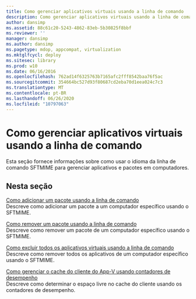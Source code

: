 ```yaml
---
title: Como gerenciar aplicativos virtuais usando a linha de comando
description: Como gerenciar aplicativos virtuais usando a linha de comando
author: dansimp
ms.assetid: 88c61c20-5243-4862-83eb-5b30825f8bbf
ms.reviewer: ''
manager: dansimp
ms.author: dansimp
ms.pagetype: mdop, appcompat, virtualization
ms.mktglfcycl: deploy
ms.sitesec: library
ms.prod: w10
ms.date: 06/16/2016
ms.openlocfilehash: 762ad14f6325763b7165afc2fff8542baa76f5ac
ms.sourcegitcommit: 354664bc527d93f80687cd2eba70d1eea024c7c3
ms.translationtype: MT
ms.contentlocale: pt-BR
ms.lasthandoff: 06/26/2020
ms.locfileid: "10797063"
---
```

# Como gerenciar aplicativos virtuais usando a linha de comando


Esta seção fornece informações sobre como usar o idioma da linha de comando SFTMIME para gerenciar aplicativos e pacotes em computadores.

## Nesta seção


<a href="" id="how-to-add-a-package-by-using-the-command-line"></a>[Como adicionar um pacote usando a linha de comando](how-to-add-a-package-by-using-the-command-line.md)  
Descreve como adicionar um pacote a um computador específico usando o SFTMIME.

<a href="" id="how-to-remove-a-package-by-using-the-command-line"></a>[Como remover um pacote usando a linha de comando](how-to-remove-a-package-by-using-the-command-line.md)  
Descreve como remover um pacote de um computador específico usando o SFTMIME.

<a href="" id="how-to-delete-all-virtual-applications-by-using-the-command-line"></a>[Como excluir todos os aplicativos virtuais usando a linha de comando](how-to-delete-all-virtual-applications-by-using-the-command-line.md)  
Descreve como remover todos os aplicativos de um computador específico usando o SFTMIME.

<a href="" id="how-to-manage-the-app-v-client-cache-using-performance-counters"></a>[Como gerenciar o cache do cliente do App-V usando contadores de desempenho](how-to-manage-the-app-v-client-cache-using-performance-counters.md)  
Descreve como determinar o espaço livre no cache do cliente usando os contadores de desempenho.

 

 






